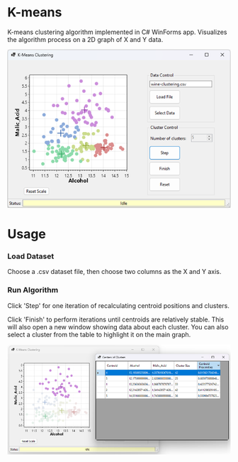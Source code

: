 # K-means
K-means clustering algorithm implemented in C# WinForms app.
Visualizes the algorithm process on a 2D graph of X and Y data.

![Main program](https://github.com/the753q/KMeans-CSHARP-WinForms/blob/main/Screenshots/main.png)

# Usage
### Load Dataset
Choose a .csv dataset file, then choose two columns as the X and Y axis.

### Run Algorithm
Click 'Step' for one iteration of recalculating centroid positions and clusters.

Click 'Finish' to perform iterations until centroids are relatively stable.
This will also open a new window showing data about each cluster.
You can also select a cluster from the table to highlight it on the main graph.

![Cluster higlight](https://github.com/the753q/KMeans-CSHARP-WinForms/blob/main/Screenshots/view%20clusters.png)
